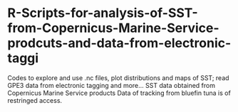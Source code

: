 # R-Scripts-for-analysis-of-SST-from-Copernicus-Marine-Service-prodcuts-and-data-from-electronic-taggi
Codes to explore and use .nc files, plot distributions and maps of SST; read GPE3 data from electronic tagging and more...
SST data obtained from Copernicus Marine Service products
Data of tracking from bluefin tuna is of restringed access.
